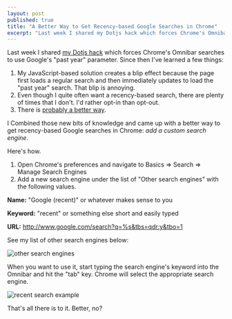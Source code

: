 ```yaml
---
layout: post
published: true
title: "A Better Way to Get Recency-based Google Searches in Chrome"
excerpt: "Last week I shared my Dotjs hack which forces Chrome's Omnibar searches to use Google's \"past year\" parameter. Since then I've learned a couple of things and found a better way of handling it."
---
```


Last week I shared [my Dotjs hack][dotjshack] which forces Chrome's Omnibar searches to use Google's "past year" parameter. Since then I've learned a few things:

1.	My JavaScript-based solution creates a blip effect because the page first loads a regular search and then immediately updates to load the "past year" search. That blip is annoying.
2.	Even though I quite often want a recency-based search, there are plenty of times that I don't. I'd rather opt-in than opt-out.
3.	There is [probably a better way][helpful-comment].

I Combined those new bits of knowledge and came up with a better way to get recency-based Google searches in Chrome: _add a custom search engine_.

Here's how.

1.	Open Chrome's preferences and navigate to Basics => Search => Manage Search Engines
2.	Add a new search engine under the list of "Other search engines" with the following values.

**Name:** "Google (recent)" or whatever makes sense to you

**Keyword:** "recent" or something else short and easily typed

**URL:** http://www.google.com/search?q=%s&tbs=qdr:y&tbo=1

See my list of other search engines below:

![other search engines][other-search-engines]

When you want to use it, start typing the search engine's keyword into the Omnibar and hit the "tab" key. Chrome will select the appropriate search engine.

![recent search example][google-recent-search]

That's all there is to it. Better, no?


[dotjshack]:/2011/07/my-dotjs-hack-to-default-google-searches-to-past-year/
[helpful-comment]:/2011/07/my-dotjs-hack-to-default-google-searches-to-past-year/#comment-266238490
[other-search-engines]:http://jerodsanto.net/drop/other-search-engines-20110802-084545.jpg
[google-recent-search]:http://jerodsanto.net/drop/google-recent-search-20110802-083728.jpg
